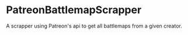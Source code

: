 # PatreonBattlemapScrapper
 A scrapper using Patreon's api to get all battlemaps from a given creator.
